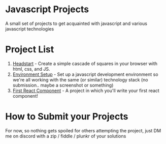 # Javascript Projects
A small set of projects to get acquainted with javascript and various javascript technologies

# Project List
1. [Headstart](https://github.com/Hypaethral/javascript-project/blob/master/headstart/squares.md) - Create a simple cascade of squares in your browser with html, css, and JS.
2. [Environment Setup](https://github.com/Hypaethral/javascript-projects/tree/master/environment-setup) - Set up a javascript development environment so we're all working with the same (or similar) technology stack (no submission.. maybe a screenshot or something)
3. [First React Component](https://github.com/Hypaethral/javascript-project/blob/master/first-react-component/react.md) - A project in which you'll write your first react component!

# How to Submit your Projects
For now, so nothing gets spoiled for others attempting the project, just DM me on discord with a zip / fiddle / plunkr of your solutions
